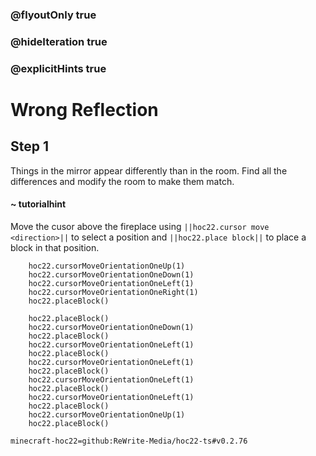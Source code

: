 ### @flyoutOnly true
### @hideIteration true
### @explicitHints true


# Wrong Reflection

## Step 1
Things in the mirror appear differently than in the room. Find all the differences and modify the room to make them match.

#### ~ tutorialhint 
Move the cusor above the fireplace using ``||hoc22.cursor move <direction>||`` to select a position and ``||hoc22.place block||`` to place a block in that position.

```ghost
    hoc22.cursorMoveOrientationOneUp(1)
    hoc22.cursorMoveOrientationOneDown(1)
    hoc22.cursorMoveOrientationOneLeft(1)
    hoc22.cursorMoveOrientationOneRight(1)
    hoc22.placeBlock()

```
```template
    hoc22.placeBlock()
    hoc22.cursorMoveOrientationOneDown(1)
    hoc22.placeBlock()
    hoc22.cursorMoveOrientationOneLeft(1)
    hoc22.placeBlock()
    hoc22.cursorMoveOrientationOneLeft(1)
    hoc22.placeBlock()
    hoc22.cursorMoveOrientationOneLeft(1)
    hoc22.placeBlock()
    hoc22.cursorMoveOrientationOneLeft(1)
    hoc22.placeBlock()
    hoc22.cursorMoveOrientationOneUp(1)
    hoc22.placeBlock()
```

```package
minecraft-hoc22=github:ReWrite-Media/hoc22-ts#v0.2.76
```